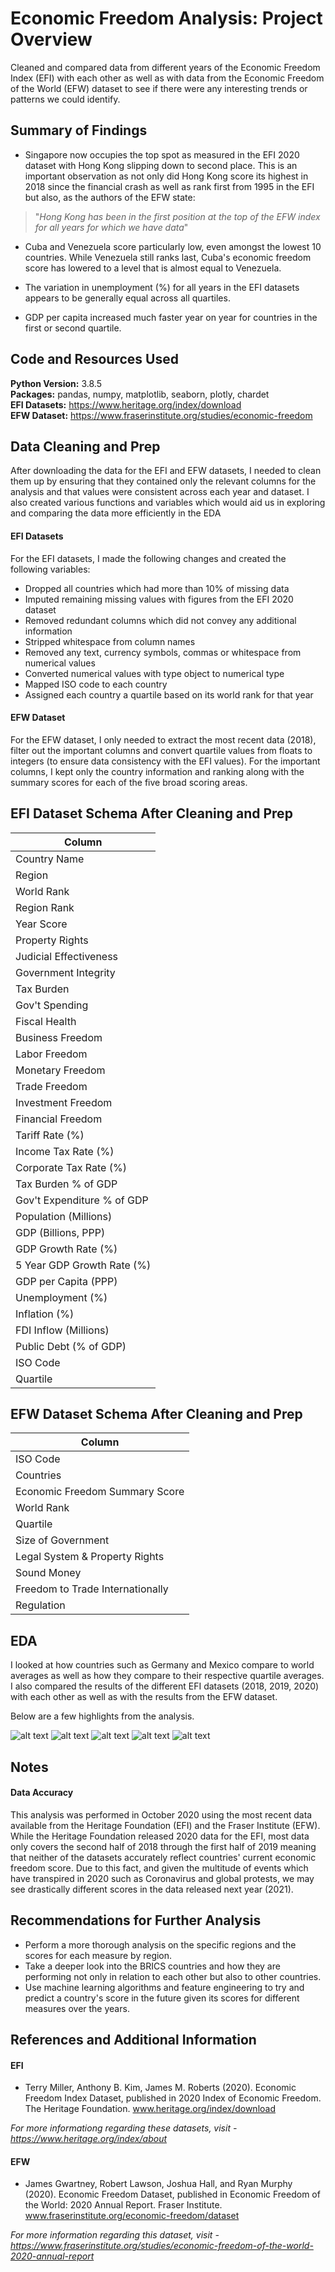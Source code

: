 # Economic Freedom Analysis: Project Overview 
Cleaned and compared data from different years of the Economic Freedom Index (EFI) with each other as well as with data from the Economic Freedom of the World (EFW) dataset to see if there were any interesting trends or patterns we could identify.
 
## Summary of Findings
* Singapore now occupies the top spot as measured in the EFI 2020 dataset with Hong Kong slipping down to second place. This is an important observation as not only did Hong Kong score its highest in 2018 since the financial crash as well as rank first from 1995 in the EFI but also, as the authors of the EFW state:
>"*Hong Kong has been in the first position at the top of the EFW index for all years for which we have data*"

* Cuba and Venezuela score particularly low, even amongst the lowest 10 countries. While Venezuela still ranks last, Cuba's economic freedom score has lowered to a level that is almost equal to Venezuela.

* The variation in unemployment (%) for all years in the EFI datasets appears to be generally equal across all quartiles.

* GDP per capita increased much faster year on year for countries in the first or second quartile.

## Code and Resources Used 
**Python Version:** 3.8.5  
**Packages:** pandas, numpy, matplotlib, seaborn, plotly, chardet  
**EFI Datasets:** https://www.heritage.org/index/download  
**EFW Dataset:** https://www.fraserinstitute.org/studies/economic-freedom  

## Data Cleaning and Prep
After downloading the data for the EFI and EFW datasets, I needed to clean them up by ensuring that they contained only the relevant columns for the analysis and that values were consistent across each year and dataset. I also created various functions and variables which would aid us in exploring and comparing the data more efficiently in the EDA

#### EFI Datasets
For the EFI datasets, I made the following changes and created the following variables:

* Dropped all countries which had more than 10% of missing data 
* Imputed remaining missing values with figures from the EFI 2020 dataset 
* Removed redundant columns which did not convey any additional information
* Stripped whitespace from column names 
* Removed any text, currency symbols, commas or whitespace from numerical values 
* Converted numerical values with type object to numerical type 
* Mapped ISO code to each country 
* Assigned each country a quartile based on its world rank for that year


#### EFW Dataset
For the EFW dataset, I only needed to extract the most recent data (2018), filter out the important columns and convert quartile values from floats to integers (to ensure data consistency with the EFI values). For the important columns, I kept only the country information and ranking along with the summary scores for each of the five broad scoring areas.


## EFI Dataset Schema After Cleaning and Prep

| Column                     |
|----------------------------|
| Country Name               |
| Region                     |
| World Rank                 |
| Region Rank                |
| Year Score                 |
| Property Rights            |
| Judicial Effectiveness     |
| Government Integrity       |
| Tax Burden                 |
| Gov't Spending             |
| Fiscal Health              |
| Business Freedom           |
| Labor Freedom              |
| Monetary Freedom           |
| Trade Freedom              |
| Investment Freedom         |
| Financial Freedom          |
| Tariff Rate (%)            |
| Income Tax Rate (%)        |
| Corporate Tax Rate (%)     |
| Tax Burden % of GDP        |
| Gov't Expenditure % of GDP |
| Population (Millions)      |
| GDP (Billions, PPP)        |
| GDP Growth Rate (%)        |
| 5 Year GDP Growth Rate (%) |
| GDP per Capita (PPP)       |
| Unemployment (%)           |
| Inflation (%)              |
| FDI Inflow (Millions)      |
| Public Debt (% of GDP)     | 
| ISO Code						 |
| Quartile						 |

## EFW Dataset Schema After Cleaning and Prep

| Column                           |
|----------------------------------|
| ISO Code                         |
| Countries                        |
| Economic Freedom Summary Score   |
| World Rank                       |
| Quartile                         |
| Size of Government               |
| Legal System & Property Rights   |
| Sound Money                      |
| Freedom to Trade Internationally |
| Regulation							|

## EDA
I looked at how countries such as Germany and Mexico compare to world averages as well as how they compare to their respective quartile averages. I also compared the results of the different EFI datasets (2018, 2019, 2020) with each other as well as with the results from the EFW dataset.

Below are a few highlights from the analysis. 

![alt text](Images/pct_diff_quartile_germany_efi_2018.png "Germany Percent Difference From Quartile Averages EFI 2018")
![alt text](Images/correlation_efw_2018.png "Correlation EFW 2018")
![alt text](Images/efi_efw_top_bottom_ten.png "EFI & EFW Top & Bottom 10")
![alt text](Images/choropleth_efi_2020.png "Choropleth EFI 2020")
![alt text](Images/efi_yearly_quartile_gdp_per_cap.png "EFI Yearly Quartile GDP Per Cap")


## Notes

#### Data Accuracy
This analysis was performed in October 2020 using the most recent data available from the Heritage Foundation (EFI) and the Fraser Institute (EFW). While the Heritage Foundation released 2020 data for the EFI, most data only  covers the second half of 2018 through the first half of 2019 meaning that neither of the datasets accurately reflect countries' current economic freedom score. Due to this fact, and given the multitude of events which have transpired in 2020 such as Coronavirus and global protests, we may see drastically different scores in the data released next year (2021).
## Recommendations for Further Analysis
* Perform a more thorough analysis on the specific regions and the scores for each measure by region.
* Take a deeper look into the BRICS countries and how they are performing not only in relation to each other but also to other countries.
* Use machine learning algorithms and feature engineering to try and predict a country's score in the future given its scores for different measures over the years.
## References and Additional Information
#### EFI
* Terry Miller, Anthony B. Kim, James M. Roberts (2020). Economic Freedom Index Dataset, published in 2020 Index   of Economic Freedom. The Heritage Foundation. www.heritage.org/index/download  

*For more informationg regarding these datasets, visit - https://www.heritage.org/index/about*  
#### EFW
* James Gwartney, Robert Lawson, Joshua Hall, and Ryan Murphy (2020). Economic Freedom Dataset, published in Economic Freedom of the World: 2020 Annual Report. Fraser Institute. www.fraserinstitute.org/economic-freedom/dataset  

*For more information regarding this dataset, visit - https://www.fraserinstitute.org/studies/economic-freedom-of-the-world-2020-annual-report*
